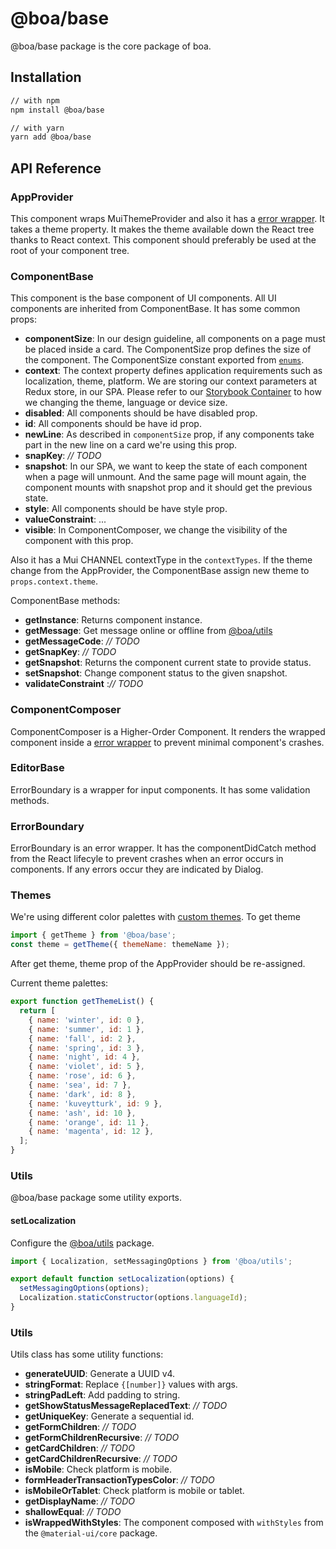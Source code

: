 # @boa/base

@boa/base package is the core package of boa.

## Installation


```sh
// with npm
npm install @boa/base

// with yarn
yarn add @boa/base
```

## API Reference

### AppProvider

This component wraps MuiThemeProvider and also it has a [error wrapper](#ErrorBoundary). It takes a theme property. It makes the theme available down the React tree thanks to React context. This component should preferably be used at the root of your component tree.

### ComponentBase

This component is the base component of UI components. All UI components are inherited from ComponentBase. It has some common props:

- **componentSize**: In our design guideline, all components on a page must be placed inside a card. The ComponentSize prop defines the size of the component.  The ComponentSize constant exported from [`enums`](packages/base/src/enums/index.js#L10).
- **context**: The context property defines application requirements such as localization, theme, platform. We are storing our context parameters at Redux store, in our SPA. Please refer to our [Storybook Container](/.storybook/container.js) to how we changing the theme, language or device size.
- **disabled**: All components should be have disabled prop.
- **id**: All components should be have id prop.
- **newLine**: As described in `componentSize` prop, if any components take part in the new line on a card we're using this prop.
- **snapKey**: *// TODO*
- **snapshot**: In our SPA, we want to keep the state of each component when a page will unmount. And the same page will mount again, the component mounts with snapshot prop and it should get the previous state.
- **style**: All components should be have style prop.
- **valueConstraint**: ...
- **visible**: In ComponentComposer, we change the visibility of the component with this prop.

Also it has a Mui CHANNEL contextType in the ```contextTypes```. If the theme change from the AppProvider, the ComponentBase assign new theme to ```props.context.theme```.

ComponentBase methods:

- **getInstance**: Returns component instance.
- **getMessage**: Get message online or offline from [@boa/utils](packages/utils#messaging) 
- **getMessageCode**: *// TODO*
- **getSnapKey**: *// TODO*
- **getSnapshot**: Returns the component current state to provide status. 
- **setSnapshot**: Change component status to the given snapshot.
- **validateConstraint** :*// TODO*

### ComponentComposer

ComponentComposer is a Higher-Order Component. It renders the wrapped component inside a [error wrapper](#ErrorBoundary) to prevent minimal component's crashes.


### EditorBase

ErrorBoundary is a wrapper for input components. It has some validation methods.

### ErrorBoundary

ErrorBoundary is an error wrapper. It has the componentDidCatch method from the React lifecyle to prevent crashes when an error occurs in components. If any errors occur they are indicated by Dialog.

### Themes

We're using different color palettes with [custom themes](packages/base/src/themes). To get theme

```js
import { getTheme } from '@boa/base';
const theme = getTheme({ themeName: themeName });
```

After get theme, theme prop of the AppProvider should be re-assigned.

Current theme palettes:

```js
export function getThemeList() {
  return [
    { name: 'winter', id: 0 },
    { name: 'summer', id: 1 },
    { name: 'fall', id: 2 },
    { name: 'spring', id: 3 },
    { name: 'night', id: 4 },
    { name: 'violet', id: 5 },
    { name: 'rose', id: 6 },
    { name: 'sea', id: 7 },
    { name: 'dark', id: 8 },
    { name: 'kuveytturk', id: 9 },
    { name: 'ash', id: 10 },
    { name: 'orange', id: 11 },
    { name: 'magenta', id: 12 },
  ];
}
```

### Utils

@boa/base package some utility exports.

#### setLocalization

Configure the [@boa/utils](packages/utils) package. 

```js
import { Localization, setMessagingOptions } from '@boa/utils';

export default function setLocalization(options) {
  setMessagingOptions(options);
  Localization.staticConstructor(options.languageId);
}
```

### Utils

Utils class has some utility functions:

- **generateUUID**: Generate a UUID v4.
- **stringFormat**: Replace `{[number]}` values with args.
- **stringPadLeft**: Add padding to string.
- **getShowStatusMessageReplacedText**: *// TODO*
- **getUniqueKey**: Generate a sequential id.
- **getFormChildren**: *// TODO*
- **getFormChildrenRecursive**: *// TODO*
- **getCardChildren**: *// TODO*
- **getCardChildrenRecursive**: *// TODO*
- **isMobile**: Check platform is mobile.
- **formHeaderTransactionTypesColor**: *// TODO*
- **isMobileOrTablet**: Check platform is mobile or tablet.
- **getDisplayName**: *// TODO*
- **shallowEqual**: *// TODO*
- **isWrappedWithStyles**: The component composed with `withStyles` from the `@material-ui/core` package.
